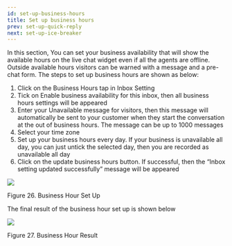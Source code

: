 ```yaml
---
id: set-up-business-hours
title: Set up business hours
prev: set-up-quick-reply
next: set-up-ice-breaker
---
```


In this section, You can set your business availability that will show the available hours on the live chat widget even if all the agents are offline. Outside available hours visitors can be warned with a message and a pre-chat form. The steps to set up business hours are shown as below:

1.  Click on the Business Hours tap in Inbox Setting
2.  Tick on Enable business availability for this inbox, then all business hours settings will be appeared
3.  Enter your Unavailable message for visitors, then this message will automatically be sent to your customer when they start the conversation at the out of business hours. The message can be up to 1000 messages
4.  Select your time zone
5.  Set up your business hours every day. If your business is unavailable all day, you can just untick the selected day, then you are recorded as unavailable all day
6.  Click on the update business hours button. If successful, then the “Inbox setting updated successfully” message will be appeared

![](https://lh5.googleusercontent.com/x-Ka2_E5WO-qhrB8JKsqi0BVAZmuJKSfF-TS_2rtjtBmxr8MCoAP6_Dr19QJNZeK4W0WMBFC3Ys6nCF0QAwrmawJwajCSdoNPZln7jCwglya4l_TgLmcGl42RDKLs5wvBwBz5TG9)

Figure 26. Business Hour Set Up

The final result of the business hour set up is shown below

![](https://lh6.googleusercontent.com/4Cn9JVUPUoJR7z6gH1YB2iBAA-5-ifDXrU1MAhU4OVUBuHlAjv1fKFPegp_AHAxyyuIG9jLekwXmjjsAh-DD83VYUP6nPLkpTydgOTzgtmuQnyp7SaNWAgaWF3d-c4op_PrJQsQy)

Figure 27. Business Hour Result
